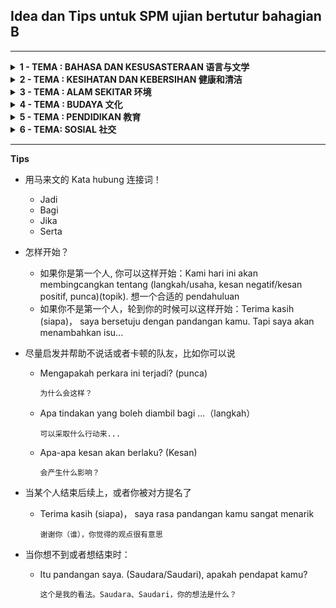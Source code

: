 ## Idea dan Tips untuk SPM ujian bertutur bahagian B

---

<details>
    <summary> <b>1 - TEMA : BAHASA DAN KESUSASTERAAN 语言与文学 </b></summary>

> Karya sastera semakin kurang diminati oleh generasi kini sedangkan karya tersebut membawa banyak faedah kepada pembaca.
> Jelaskan.

`这一代人对于文学作品越来越不感兴趣然而这些作品给阅读者带来很多好处。`

---

**Idea**

- **[Punca]** Berbanding dengan karya sastera, media digital lebih popular dalam kalangan orang generasi kini
- **[Langkah]** Karya sastera membawa banyak faedah kepada pembaca, seperti
  - Pembangunan bahasa: karya sastera membantu pembaca memperkaya bahasa mereka dan menambahkan kosa kata baru.
  - Peningkatan emosi: Karya sastera dapat membantu membangunkan dan memperkaya emosi pembaca melalui kesan emosional yang dibawa oleh karya tersebut.
  - Peningkatan kreativiti: Karya sastera membantu pembaca membangunkan dan meningkatkan kreativiti mereka melalui imajinasi dan pemikiran yang dibangunkan melalui karya tersebut.

---

**Kosa Kata**

- Kesusasteraan `文学`
- Kalangan `圈子`
- Karya `作品`
- Karya sastera `文学作品`
- Berbanding `相比`
- Kosa kata `词汇`
- Semakin `越来越`
- Sendangkan `然而`
- Diminati `感兴趣`

---

</details>

<details>
    <summary> <b>2  - TEMA : KESIHATAN DAN KEBERSIHAN 健康和清洁</b></summary>

> Kesihatan ialah nikmat dan harta yang bernilai kepada manusia. Oleh itu, pelbagai usaha perlu dilaksanakan bagi membudayakan amalan gaya hidup sihat.
> Bincangkan.

`健康是对人类非常宝贵的祝福和财产。所以各种我们必须做出各种努力来培养健康生活的方式。`

**Idea**

- **[Langkah]** Beberapa cara untuk memastikan gaya hidup sihat antaranya:
  - Senaman setiap hari: Membuat aktiviti fizikal selalunya seperti berjoging, berlari, berbasikal, atau badminton akan membantu menjaga kesihatan dan mempertingkatkan fungsi tubuh.
  - Makan secara sihat: Menjaga diet dengan memakan makanan berkhasiat dan menghindari makanan berlemak dan bergula akan membantu menjaga kesihatan dan mengelakkan masalah kesihatan seperti obesiti dan penyakit
  - Tidur berawal dan bangun berawal: Tidur yang cukup dan berkualiti adalah penting untuk menumpukan perhatian lebih baik di sekolah atau kerja pada siang hari

---

**Kosa Kata**

- Nikmat dan harta `祝福和财产`
- Usaha `努力`
- Membudayakan `培养`
- Amalan gaya hidup sihat `健康的生活方式`
- Mempertingkatkan `提高`
- Tubuh `身体`
- Menghindari `避免`
- Mengelakkan `避免`
- Perhatian `注意力`
- Siang hari `白天`

---

</details>

<details>
    <summary> <b>3  - TEMA : ALAM SEKITAR 环境</b></summary>

> Pencemaran alam sekitar di negara kita semakin serius dan mendatangkan kesan negatif kepada kehidupan manusia.
> Bincangkan.

`我们国家的环境污染越问题来越严重并对人类生活带来了负面影响。`

---

**Idea**

- **[Kesan]** Pencemaran alam sekitar semakin menjadi isu yang serius dan memberikan kesan negatif yang besar terhadap kehidupan manusia. Beberapa faktor yang menyebabkan pencemaran alam sekitar antaranya:
  - Aktiviti industri: Industri besar dan kilang mengeluarkan gas berbahaya dan bahan pencemar ke udara dan air yang menyebabkan pencemaran udara atau air.
  - Pembakaran hutan: Pembakaran hutan untuk membuka tanah bagi pertanian atau perumahan menyebabkan pencemaran udara dan merosakkan ekosistem hutan.
  - Pembuangan bahan kimia: Pembuangan bahan kimia yang tidak dikawal dan tidak dinapis akan menyebabkan pencemaran air dan tanah, begitu juga membahayakan hidupan seperti manusia atau apa-apa haiwan yang tinggal di kalangan itu.

---

**Kosa Kata**

- Terhadap `针对`
- Pembakaran `燃烧`
- Dikawal `控制`
- Dinapis `过滤`
- Begitu juga `以及`

---

</details>

<details>
    <summary> <b>4  - TEMA :  BUDAYA 文化</b></summary>

> Permainan tradisional semakin dipinggirkan oleh masyarakat Malaysia. Oleh hal yang demikian, pelbagai usaha untuk menyuburkan permainan tradisonal perlu dipertingkatkan.
> Bincangkan.

`传统游戏逐渐被马来西亚社会边缘化。正因如此，培育传统游戏的各项工作有待提高。`

---

**Idea**

- **[Langkah]** Pelbagai usaha perlu dilaksanakan bagi membudayakan dan menyuburkan permainan tradisional di kalangan masyarakat. Ini boleh dilakukan dengan cara:
  - Menyambutkan perayaan kebangsaan seperti Hari Raya, Chinese New Year, Deepavali dan sebagainya di sekolah atau dewan komuniti, serta menganjurkan aktiviti permainan tradisional.
  - Mengajar anak-anak yang muda sejarah permainan tradisional bagi meningkatkan pengetahuan dan kesedaran masyarakat tentang pentingnya permainan tradisional sebagai warisan budaya dan tradisi negara
  - Mengajar kanak-kanak cara permainan tradisional di sekolah bagi memastikan pengetahuan tentang permainan tradisional dapat mewariskan kepada generasi kemudaan

---

**Kosa Kata**

- Menyuburkan `施肥`
- Menyambutkan `迎接，庆祝`
- Perayaan `节日`
- Menganjurkan `组织`
- Kesedaran `意识`
- Mewariskan `传`

---

</details>

<details>
    <summary> <b>5 - TEMA :  PENDIDIKAN 教育</b></summary>

> Isu kemalangan jalan raya sukar untuk diatasi, namun kerajaan perlu mengambil langkah yang efektif bagi mengurangkan kadar kemalangan jalan raya.
> Ulaskan pernyataan tersebut.

`道路交通事故难以克服，但政府必须采取有效的方法位于减少交通事故率。`

---

**Idea**

- **[Langkah]** Permasalahan kemalangan jalan raya adalah satu isu yang serius serta membawakan banyak kesan negatif. Kerajaan masih mempunyai tanggungjawab untuk melakukan tindakan efektif bagi mengurangkan kadar kemalangan jalan raya. Langkah-langkah efektif seperti:
  - Membaikan keadaan jalan dan infrastruktur jalan raya bagi mengurangkan kadar kemalangan yang berlaku di jalan raya.
  - Memberikan pendidikan dan kesedaran kepada pengguna jalan raya, bukan sahaja pemandu kereta yang perlu diberikan pendidikan ini, pemandu bisikal, pemandu motorsikal, orang pejalan kaki begitu juga mesti mengetahui langkah dan peraturan ketika menggunakan jalan raya.
  - Penegasan undang-undang untuk menghidarkan Pemamdu megamuk jalan raya atau pemandu mabuk. Pemandu mabuk serta pemamdu megamuk membahayakan pemandu atau orang lain yang berada di kalangan jalan raya

---

**Kosa Kata**

- Permasalahan `问题`
- Kemalangan `事故`
- Kadar `率`
- Penegasan undang-undang `法律断言`
- Megamuk jalan raya `路怒症`
- Pemandu mabuk `酒驾`

---

</details>

<details>
    <summary> <b>6 - TEMA: SOSIAL 社交</b></summary>
    
> Semangat kejiranan kian luntur dalam norma masyarakat kini. Masalah ini tidak boleh dipandangsepi kerana semangat ini mendatangkan pelbagai kebaikan dalam pembangunan Keluarga Malaysia.
Ulaskan pernyataan tersebut.

`邻里精神在当今社会的规范中正在消退。 这个问题不容忽视，因为这种精神为马来西亚家庭的发展带来许多好处`

---

**Idea**

- Menyambutkan perayaan kebangsaan seperti

---

**Kosa Kata**

</details>

---

**Tips**

- 用马来文的 Kata hubung 连接词！

  - Jadi
  - Bagi
  - Jika
  - Serta

- 怎样开始？

  - 如果你是第一个人, 你可以这样开始：Kami hari ini akan membingcangkan tentang (langkah/usaha, kesan negatif/kesan positif, punca)(topik). 想一个合适的 pendahuluan
  - 如果你不是第一个人，轮到你的时候可以这样开始：Terima kasih (siapa)， saya bersetuju dengan pandangan kamu. Tapi saya akan menambahkan isu...

- 尽量启发并帮助不说话或者卡顿的队友，比如你可以说

  - Mengapakah perkara ini terjadi? (punca)

    `为什么会这样？`

  - Apa tindakan yang boleh diambil bagi ...（langkah）

    `可以采取什么行动来...`

  - Apa-apa kesan akan berlaku? (Kesan)

    `会产生什么影响？`

- 当某个人结束后续上，或者你被对方提名了

  - Terima kasih (siapa)， saya rasa pandangan kamu sangat menarik

    `谢谢你（谁），你觉得的观点很有意思`

- 当你想不到或者想结束时：

  - Itu pandangan saya. (Saudara/Saudari), apakah pendapat kamu?

    `这个是我的看法。Saudara、Saudari，你的想法是什么？`
